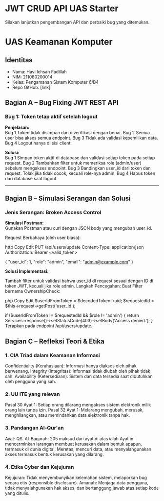 # JWT CRUD API UAS Starter

Silakan lanjutkan pengembangan API dan perbaiki bug yang ditemukan.
# UAS Keamanan Komputer
## Identitas
- Nama: Havi Ichsan Fadillah
- NIM: 211080200014
- Kelas: Pengamanan Sistem Komputer 6/B4
- Repo GitHub: [link]

## Bagian A – Bug Fixing JWT REST API

### Bug 1: Token tetap aktif setelah logout
**Penjelasan:**  
Bug 1
Token tidak disimpan dan diverifikasi dengan benar.
Bug 2
Semua user bisa akses semua endpoint.
Bug 3
Tidak ada validasi kepemilikan data.
Bug 4 
Logout hanya di sisi client.

**Solusi:**  
Bug 1
 Simpan token aktif di database dan validasi setiap token pada setiap request.
Bug 2 
Tambahkan filter untuk memeriksa role (admin/user) sebelum mengakses endpoint.
Bug 3 
Bandingkan user_id dari token dan request. Tolak jika tidak cocok, kecuali role-nya admin.
Bug 4 
Hapus token dari database saat logout.

---

## Bagian B – Simulasi Serangan dan Solusi

### Jenis Serangan: Broken Access Control  
**Simulasi Postman:**  
Gunakan Postman atau curl dengan JSON body yang mengubah user_id.

Request Berbahaya (oleh user biasa):

http
Copy
Edit
PUT /api/users/update
Content-Type: application/json
Authorization: Bearer <valid_token>

{
  "user_id": 1,
  "role": "admin",
  "email": "admin@example.com"
}

**Solusi Implementasi:**  

Tambah filter untuk validasi bahwa user_id di request sesuai dengan ID di token JWT, kecuali jika role admin.
Langkah Pencegahan:
Buat Filter bernama OwnershipCheck:

php
Copy
Edit
$userIdFromToken = $decodedToken->uid;
$requestedId = $this->request->getPost('user_id');

if ($userIdFromToken != $requestedId && $role != 'admin') {
    return Services::response()->setStatusCode(403)->setBody('Access denied.');
}
Terapkan pada endpoint /api/users/update.

## Bagian C – Refleksi Teori & Etika

### 1. CIA Triad dalam Keamanan Informasi  

Confidentiality (Kerahasiaan): Informasi hanya diakses oleh pihak berwenang.
Integrity (Integritas): Informasi tidak diubah oleh pihak tidak sah.
Availability (Ketersediaan): Sistem dan data tersedia saat dibutuhkan oleh pengguna yang sah.

### 2. UU ITE yang relevan 

Pasal 30 Ayat 1: Setiap orang dilarang mengakses sistem elektronik milik orang lain tanpa izin.
Pasal 32 Ayat 1: Melarang mengubah, merusak, menghilangkan, atau memindahkan data elektronik tanpa hak.

### 3. Pandangan Al-Qur'an  
Ayat: QS. Al-Baqarah: 205
maksud dari ayat di atas ialah Ayat ini mencerminkan larangan membuat kerusakan dalam bentuk apapun, termasuk di dunia digital. Meretas, mencuri data, atau menyalahgunakan akses termasuk bentuk kerusakan yang dilarang.

### 4. Etika Cyber dan Kejujuran  
Kejujuran: Tidak menyembunyikan kelemahan sistem, melaporkan bug secara etis (responsible disclosure).
Amanah: Menjaga data pengguna, tidak menyalahgunakan hak akses, dan bertanggung jawab atas setiap kode yang ditulis.



